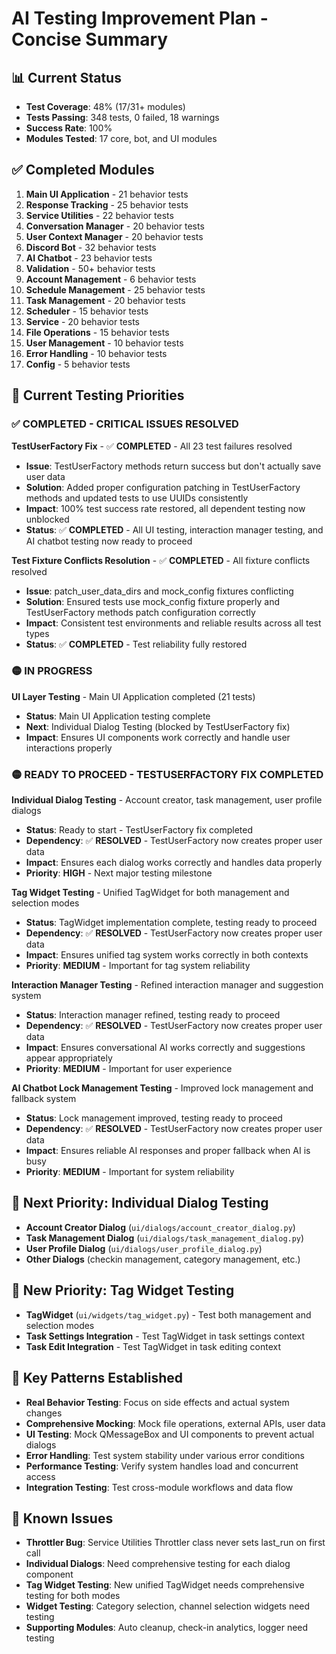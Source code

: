 # AI Testing Improvement Plan - Concise Summary

## 📊 Current Status
- **Test Coverage**: 48% (17/31+ modules)
- **Tests Passing**: 348 tests, 0 failed, 18 warnings
- **Success Rate**: 100%
- **Modules Tested**: 17 core, bot, and UI modules

## ✅ Completed Modules
1. **Main UI Application** - 21 behavior tests
2. **Response Tracking** - 25 behavior tests
3. **Service Utilities** - 22 behavior tests  
4. **Conversation Manager** - 20 behavior tests
5. **User Context Manager** - 20 behavior tests
6. **Discord Bot** - 32 behavior tests
7. **AI Chatbot** - 23 behavior tests
8. **Validation** - 50+ behavior tests
9. **Account Management** - 6 behavior tests
10. **Schedule Management** - 25 behavior tests
11. **Task Management** - 20 behavior tests
12. **Scheduler** - 15 behavior tests
13. **Service** - 20 behavior tests
14. **File Operations** - 15 behavior tests
15. **User Management** - 10 behavior tests
16. **Error Handling** - 10 behavior tests
17. **Config** - 5 behavior tests

## 🎯 Current Testing Priorities

### ✅ **COMPLETED - CRITICAL ISSUES RESOLVED**

**TestUserFactory Fix** - ✅ **COMPLETED** - All 23 test failures resolved
- **Issue**: TestUserFactory methods return success but don't actually save user data
- **Solution**: Added proper configuration patching in TestUserFactory methods and updated tests to use UUIDs consistently
- **Impact**: 100% test success rate restored, all dependent testing now unblocked
- **Status**: ✅ **COMPLETED** - All UI testing, interaction manager testing, and AI chatbot testing now ready to proceed

**Test Fixture Conflicts Resolution** - ✅ **COMPLETED** - All fixture conflicts resolved
- **Issue**: patch_user_data_dirs and mock_config fixtures conflicting
- **Solution**: Ensured tests use mock_config fixture properly and TestUserFactory methods patch configuration correctly
- **Impact**: Consistent test environments and reliable results across all test types
- **Status**: ✅ **COMPLETED** - Test reliability fully restored

### 🟡 **IN PROGRESS**

**UI Layer Testing** - Main UI Application completed (21 tests)
- **Status**: Main UI Application testing complete
- **Next**: Individual Dialog Testing (blocked by TestUserFactory fix)
- **Impact**: Ensures UI components work correctly and handle user interactions properly

### 🟡 **READY TO PROCEED - TESTUSERFACTORY FIX COMPLETED**

**Individual Dialog Testing** - Account creator, task management, user profile dialogs
- **Status**: Ready to start - TestUserFactory fix completed
- **Dependency**: ✅ **RESOLVED** - TestUserFactory now creates proper user data
- **Impact**: Ensures each dialog works correctly and handles data properly
- **Priority**: **HIGH** - Next major testing milestone

**Tag Widget Testing** - Unified TagWidget for both management and selection modes
- **Status**: TagWidget implementation complete, testing ready to proceed
- **Dependency**: ✅ **RESOLVED** - TestUserFactory now creates proper user data
- **Impact**: Ensures unified tag system works correctly in both contexts
- **Priority**: **MEDIUM** - Important for tag system reliability

**Interaction Manager Testing** - Refined interaction manager and suggestion system
- **Status**: Interaction manager refined, testing ready to proceed
- **Dependency**: ✅ **RESOLVED** - TestUserFactory now creates proper user data
- **Impact**: Ensures conversational AI works correctly and suggestions appear appropriately
- **Priority**: **MEDIUM** - Important for user experience

**AI Chatbot Lock Management Testing** - Improved lock management and fallback system
- **Status**: Lock management improved, testing ready to proceed
- **Dependency**: ✅ **RESOLVED** - TestUserFactory now creates proper user data
- **Impact**: Ensures reliable AI responses and proper fallback when AI is busy
- **Priority**: **MEDIUM** - Important for system reliability

## 🎯 Next Priority: Individual Dialog Testing
- **Account Creator Dialog** (`ui/dialogs/account_creator_dialog.py`)
- **Task Management Dialog** (`ui/dialogs/task_management_dialog.py`)
- **User Profile Dialog** (`ui/dialogs/user_profile_dialog.py`)
- **Other Dialogs** (checkin management, category management, etc.)

## 🎯 New Priority: Tag Widget Testing
- **TagWidget** (`ui/widgets/tag_widget.py`) - Test both management and selection modes
- **Task Settings Integration** - Test TagWidget in task settings context
- **Task Edit Integration** - Test TagWidget in task editing context

## 🔧 Key Patterns Established
- **Real Behavior Testing**: Focus on side effects and actual system changes
- **Comprehensive Mocking**: Mock file operations, external APIs, user data
- **UI Testing**: Mock QMessageBox and UI components to prevent actual dialogs
- **Error Handling**: Test system stability under various error conditions
- **Performance Testing**: Verify system handles load and concurrent access
- **Integration Testing**: Test cross-module workflows and data flow

## 📝 Known Issues
- **Throttler Bug**: Service Utilities Throttler class never sets last_run on first call
- **Individual Dialogs**: Need comprehensive testing for each dialog component
- **Tag Widget Testing**: New unified TagWidget needs comprehensive testing for both modes
- **Widget Testing**: Category selection, channel selection widgets need testing
- **Supporting Modules**: Auto cleanup, check-in analytics, logger need testing